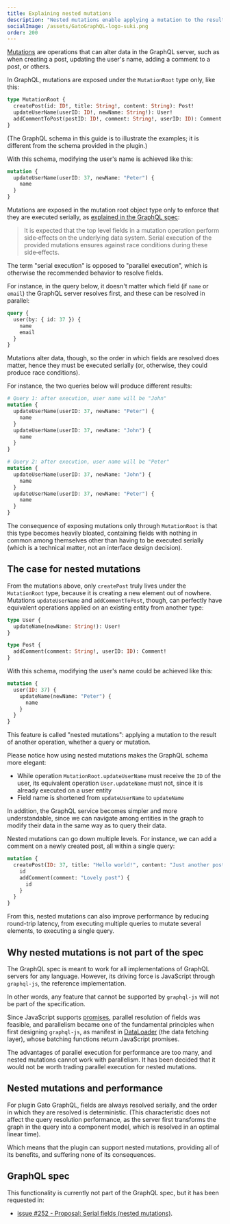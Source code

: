 ```yaml
---
title: Explaining nested mutations
description: "Nested mutations enable applying a mutation to the result of another operation, whether a query or mutation."
socialImage: /assets/GatoGraphQL-logo-suki.png
order: 200
---
```


[Mutations](https://graphql.org/learn/queries/#mutations) are operations that can alter data in the GraphQL server, such as when creating a post, updating the user's name, adding a comment to a post, or others.

In GraphQL, mutations are exposed under the `MutationRoot` type only, like this:

```graphql
type MutationRoot {
  createPost(id: ID!, title: String!, content: String): Post!
  updateUserName(userID: ID!, newName: String!): User!
  addCommentToPost(postID: ID!, comment: String!, userID: ID): Comment!
}
```

(The GraphQL schema in this guide is to illustrate the examples; it is different from the schema provided in the plugin.)

With this schema, modifying the user's name is achieved like this:

```graphql
mutation {
  updateUserName(userID: 37, newName: "Peter") {
    name
  }
}
```

Mutations are exposed in the mutation root object type only to enforce that they are executed serially, as [explained in the GraphQL spec](https://spec.graphql.org/draft/#sec-Mutation):

> It is expected that the top level fields in a mutation operation perform side‐effects on the underlying data system. Serial execution of the provided mutations ensures against race conditions during these side‐effects.

The term "serial execution" is opposed to "parallel execution", which is otherwise the recommended behavior to resolve fields.

For instance, in the query below, it doesn't matter which field (if `name` or `email`) the GraphQL server resolves first, and these can be resolved in parallel:

```graphql
query {
  user(by: { id: 37 }) {
    name
    email
  }
}
```

Mutations alter data, though, so the order in which fields are resolved does matter, hence they must be executed serially (or, otherwise, they could produce race conditions).

For instance, the two queries below will produce different results:

```graphql
# Query 1: after execution, user name will be "John"
mutation {
  updateUserName(userID: 37, newName: "Peter") {
    name
  }
  updateUserName(userID: 37, newName: "John") {
    name
  }
}

# Query 2: after execution, user name will be "Peter"
mutation {
  updateUserName(userID: 37, newName: "John") {
    name
  }
  updateUserName(userID: 37, newName: "Peter") {
    name
  }
}
```

The consequence of exposing mutations only through `MutationRoot` is that this type becomes heavily bloated, containing fields with nothing in common among themselves other than having to be executed serially (which is a technical matter, not an interface design decision).

## The case for nested mutations

From the mutations above, only `createPost` truly lives under the `MutationRoot` type, because it is creating a new element out of nowhere. Mutations `updateUserName` and `addCommentToPost`, though, can perfectly have equivalent operations applied on an existing entity from another type:

```graphql
type User {
  updateName(newName: String!): User!
}

type Post {
  addComment(comment: String!, userID: ID): Comment!
}
```

With this schema, modifying the user's name could be achieved like this:

```graphql
mutation {
  user(ID: 37) {
    updateName(newName: "Peter") {
      name
    }
  }
}
```

This feature is called "nested mutations": applying a mutation to the result of another operation, whether a query or mutation.

Please notice how using nested mutations makes the GraphQL schema more elegant:

- While operation `MutationRoot.updateUserName` must receive the `ID` of the user, its equivalent operation `User.updateName` must not, since it is already executed on a user entity
- Field name is shortened from `updateUserName` to `updateName`

In addition, the GraphQL service becomes simpler and more understandable, since we can navigate among entities in the graph to modify their data in the same way as to query their data.

Nested mutations can go down multiple levels. For instance, we can add a comment on a newly created post, all within a single query:

```graphql
mutation {
  createPost(ID: 37, title: "Hello world!", content: "Just another post") {
    id
    addComment(comment: "Lovely post") {
      id
    }
  }
}
```

From this, nested mutations can also improve performance by reducing round-trip latency, from executing multiple queries to mutate several elements, to executing a single query.

## Why nested mutations is not part of the spec

The GraphQL spec is meant to work for all implementations of GraphQL servers for any language. However, its driving force is JavaScript through `graphql-js`, the reference implementation.

In other words, any feature that cannot be supported by `graphql-js` will not be part of the specification.

Since JavaScript supports [promises](https://developer.mozilla.org/en-US/docs/Web/JavaScript/Reference/Global_Objects/Promise), parallel resolution of fields was feasible, and parallelism became one of the fundamental principles when first designing `graphql-js`, as manifest in [DataLoader](https://github.com/graphql/dataloader) (the data fetching layer), whose batching functions return JavaScript promises.

The advantages of parallel execution for performance are too many, and nested mutations cannot work with parallelism. It has been decided that it would not be worth trading parallel execution for nested mutations.

## Nested mutations and performance

For plugin Gato GraphQL, fields are always resolved serially, and the order in which they are resolved is deterministic. (This characteristic does not affect the query resolution performance, as the server first transforms the graph in the query into a component model, which is resolved in an optimal linear time).

Which means that the plugin can support nested mutations, providing all of its benefits, and suffering none of its consequences.

## GraphQL spec

This functionality is currently not part of the GraphQL spec, but it has been requested in:

- <a href="https://github.com/graphql/graphql-spec/issues/252" target="_blank">issue #252 - Proposal: Serial fields (nested mutations)</a>.
